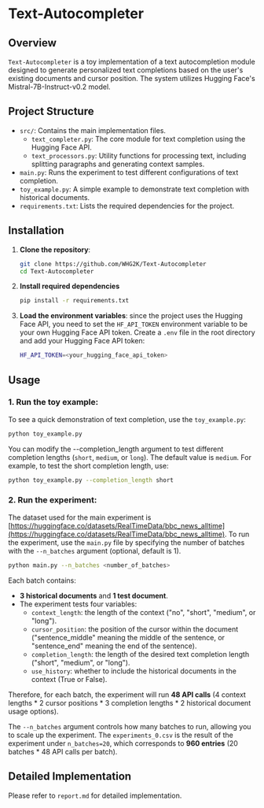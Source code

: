 # Text-Autocompleter

## Overview
`Text-Autocompleter` is a toy implementation of a text autocompletion module designed to generate personalized text completions based on the user's existing documents and cursor position. The system utilizes Hugging Face's Mistral-7B-Instruct-v0.2 model.

## Project Structure
- `src/`: Contains the main implementation files.
  - `text_completer.py`: The core module for text completion using the Hugging Face API.
  - `text_processors.py`: Utility functions for processing text, including splitting paragraphs and generating context samples.
- `main.py`: Runs the experiment to test different configurations of text completion.
- `toy_example.py`: A simple example to demonstrate text completion with historical documents.
- `requirements.txt`: Lists the required dependencies for the project.

## Installation

1. **Clone the repository**:
   ```bash
   git clone https://github.com/WHG2K/Text-Autocompleter
   cd Text-Autocompleter
   ```

2. **Install required dependencies**
    ```bash
   pip install -r requirements.txt
   ```

3. **Load the environment variables**: since the project uses the Hugging Face API, you need to set the `HF_API_TOKEN` environment variable to be your own Hugging Face API token. Create a `.env` file in the root directory and add your Hugging Face API token:
    ```bash
    HF_API_TOKEN=<your_hugging_face_api_token>
    ```

## Usage

### 1. **Run the toy example**:
To see a quick demonstration of text completion, use the `toy_example.py`:
```bash
python toy_example.py
```
You can modify the --completion_length argument to test different completion lengths (`short`, `medium`, or `long`). The default value is `medium`. For example, to test the short completion length, use:
```bash
python toy_example.py --completion_length short
```

### 2. **Run the experiment**:
The dataset used for the main experiment is [https://huggingface.co/datasets/RealTimeData/bbc_news_alltime](https://huggingface.co/datasets/RealTimeData/bbc_news_alltime). To run the experiment, use the `main.py` file by specifying the number of batches with the `--n_batches` argument (optional, default is 1).
```bash
python main.py --n_batches <number_of_batches>
```
Each batch contains:
- **3 historical documents** and **1 test document**.
- The experiment tests four variables:
  - `context_length`: the length of the context ("no", "short", "medium", or "long").
  - `cursor_position`: the position of the cursor within the document ("sentence_middle" meaning the middle of the sentence, or "sentence_end" meaning the end of the sentence).
  - `completion_length`: the length of the desired text completion length ("short", "medium", or "long").
  - `use_history`: whether to include the historical documents in the context (True or False).

Therefore, for each batch, the experiment will run **48 API calls** (4 context lengths * 2 cursor positions * 3 completion lengths * 2 historical document usage options).

The `--n_batches` argument controls how many batches to run, allowing you to scale up the experiment. The `experiments_0.csv` is the result of the experiment under `n_batches=20`, which corresponds to **960 entries** (20 batches * 48 API calls per batch).

## Detailed Implementation

Please refer to `report.md` for detailed implementation.
